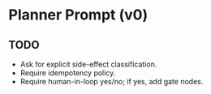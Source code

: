 # Planner Prompt (v0)
## TODO
- Ask for explicit side-effect classification.
- Require idempotency policy.
- Require human-in-loop yes/no; if yes, add gate nodes.